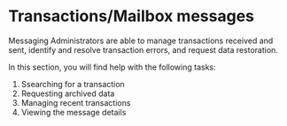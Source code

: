 # Transactions/Mailbox messages
Messaging Administrators are able to manage transactions received and sent, identify and resolve transaction errors, and request data restoration.

In this section, you will find help with the following tasks:
1. Ssearching for a transaction
2. Requesting archived data
3. Managing recent transactions
4. Viewing the message details
